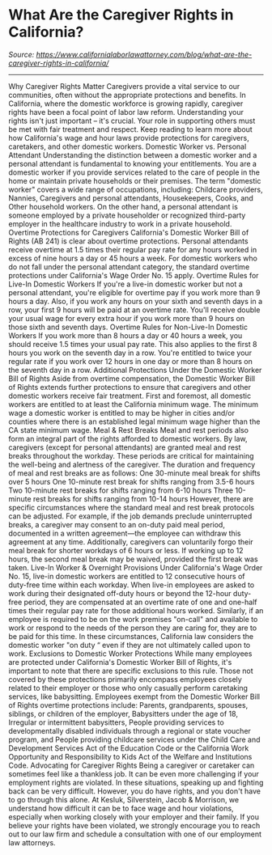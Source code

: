 # What Are the Caregiver Rights in California?

_Source: https://www.californialaborlawattorney.com/blog/what-are-the-caregiver-rights-in-california/_

---

Why Caregiver Rights Matter
Caregivers provide a vital service to our communities, often without the appropriate protections and benefits. In California, where the domestic workforce is growing rapidly, caregiver rights have been a focal point of labor law reform. Understanding your rights isn't just important – it's crucial. Your role in supporting others must be met with fair treatment and respect.
Keep reading to learn more about how California's
wage and hour
laws provide protections for caregivers, caretakers, and other domestic workers.
Domestic Worker vs. Personal Attendant
Understanding the distinction between a domestic worker and a personal attendant is fundamental to knowing your entitlements. You are a domestic worker if you provide services related to the care of people in the home or maintain private households or their premises.
The term "domestic worker" covers a wide range of occupations, including:
Childcare providers,
Nannies,
Caregivers and personal attendants,
Housekeepers,
Cooks, and
Other household workers.
On the other hand, a
personal attendant
is someone employed by a private householder or recognized third-party employer in the healthcare industry to work in a private household.
Overtime Protections for Caregivers
California's
Domestic Worker Bill of Rights (AB 241)
is clear about
overtime
protections.
Personal attendants
receive overtime at 1.5 times their regular pay rate for any hours worked in excess of nine hours a day or 45 hours a week. For domestic workers who do not fall under the personal attendant category, the standard overtime protections under California's
Wage Order No. 15
apply.
Overtime Rules for Live-In Domestic Workers
If you're a live-in domestic worker but not a personal attendant, you're eligible for overtime pay if you work more than 9 hours a day. Also, if you work any hours on your sixth and seventh days in a row, your first 9 hours will be paid at an overtime rate. You'll receive double your usual wage for every extra hour if you work more than 9 hours on those sixth and seventh days.
Overtime Rules for Non-Live-In Domestic Workers
If you work more than 8 hours a day or 40 hours a week, you should receive 1.5 times your usual pay rate. This also applies to the first 8 hours you work on the seventh day in a row. You're entitled to twice your regular rate if you work over 12 hours in one day or more than 8 hours on the seventh day in a row.
Additional Protections Under the Domestic Worker Bill of Rights
Aside from overtime compensation, the Domestic Worker Bill of Rights extends further protections to ensure that caregivers and other domestic workers receive fair treatment.
First and foremost, all domestic workers are entitled to at least the California minimum wage.
The minimum wage a domestic worker is entitled to may be higher in cities and/or counties where there is an established legal minimum wage higher than the CA state minimum wage.
Meal & Rest Breaks
Meal and rest periods also form an integral part of the rights afforded to domestic workers. By law, caregivers (except for personal attendants) are granted meal and rest breaks throughout the workday. These periods are critical for maintaining the well-being and alertness of the caregiver.
The duration and frequency of meal and rest breaks are as follows:
One 30-minute meal break for shifts over 5 hours
One 10-minute rest break for shifts ranging from 3.5-6 hours
Two 10-minute rest breaks for shifts ranging from 6-10 hours
Three 10-minute rest breaks for shifts ranging from 10-14 hours
However, there are specific circumstances where the standard meal and rest break protocols can be adjusted. For example, if the job demands preclude uninterrupted breaks, a caregiver may consent to an on-duty paid meal period, documented in a written agreement—the employee can withdraw this agreement at any time.
Additionally, caregivers can voluntarily forgo their meal break for shorter workdays of 6 hours or less. If working up to 12 hours, the second meal break may be waived, provided the first break was taken.
Live-In Worker & Overnight Provisions
Under California's Wage Order No. 15, live-in domestic workers are entitled to 12 consecutive hours of duty-free time within each workday. When live-in employees are asked to work during their designated off-duty hours or beyond the 12-hour duty-free period, they are compensated at an overtime rate of one and one-half times their regular pay rate for those additional hours worked.
Similarly, if an employee is required to be on the work premises "on-call" and available to work or respond to the needs of the person they are caring for, they are to be paid for this time. In these circumstances, California law considers the domestic worker "on duty “ even if they are not ultimately called upon to work.
Exclusions to Domestic Worker Protections
While many employees are protected under California's Domestic Worker Bill of Rights, it's important to note that there are specific exclusions to this rule. Those not covered by these protections primarily encompass employees closely related to their employer or those who only casually perform caretaking services, like babysitting.
Employees exempt from the Domestic Worker Bill of Rights overtime protections include:
Parents, grandparents, spouses, siblings, or children of the employer,
Babysitters under the age of 18,
Irregular or intermittent babysitters,
People providing services to developmentally disabled individuals through a regional or state voucher program, and
People providing childcare services under the Child Care and Development Services Act of the Education Code or the California Work Opportunity and Responsibility to Kids Act of the Welfare and Institutions Code.
Advocating for Caregiver Rights
Being a caregiver or caretaker can sometimes feel like a thankless job. It can be even more challenging if your employment rights are violated. In these situations, speaking up and fighting back can be very difficult. However, you do have rights, and you don't have to go through this alone.
At Kesluk, Silverstein, Jacob & Morrison, we understand how difficult it can be to face wage and hour violations, especially when working closely with your employer and their family.
If you believe your rights have been violated, we strongly encourage you to
reach out to our law firm
and schedule a consultation with one of our employment law attorneys.